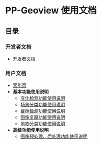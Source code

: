 # PP-Geoview 使用文档

## 目录

### 开发者文档

+ [开发者文档](./dev.md)

### 用户文档

+ [索引页](./user.md)
+ **基本功能使用说明**
    - [变化检测功能使用说明](./change_detection.md)
    - [场景分类功能使用说明](./classification.md)
    - [目标检测功能使用说明](./object_detection.md)
    - [图像复原功能使用说明](./image_restoration.md)
    - [地物分类功能使用说明](./semantic_segmentation.md)
+ **高级功能使用说明**
    - [图像预处理、后处理功能使用说明](./functions.md)

